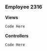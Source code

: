 ### Employee 2316
**Views**
```md title="File Location: Views/EmployeeReports/Employee2316.cshtml"
Code Here
```

**Controllers**
```md title="File Location: Controllers/EmployeeReports/EmployeeReportsController.cs"
Code Here
```
